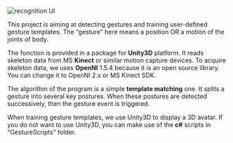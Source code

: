![recognition UI](recog_UI.jpg)

This project is aiming at detecting gestures and training user-defined gesture templates. The “gesture” here means a position OR a motion of the joints of body.

The function is provided in a package for **Unity3D** platform. It reads skeleton data from MS **Kinect** or similar motion capture devices. To acquire skeleton data, we uses **OpenNI** 1.5.4 because it is an open source library. You can change it to OpenNI 2.x or MS Kinect SDK. 

The algorithm of the program is a simple **template matching** one. It splits a gesture into several key postures. When these postures are detected successively, then the gesture event is triggered.

When training gesture templates, we use Unity3D to display a 3D avatar. If you do not want to use Unity3D, you can make use of the **c#** scripts in “GestureScripts” folder.
